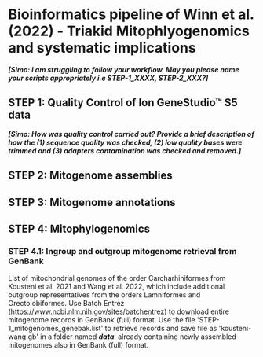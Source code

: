 # Bioinformatics pipeline of Winn et al. (2022) - Triakid Mitophlyogenomics and systematic implications 
***[Simo: I am struggling to follow your workflow. May you please name your scripts appropriately i.e STEP-1_XXXX, STEP-2_XXX?]***

## STEP 1: Quality Control of Ion GeneStudio™ S5 data
***[Simo: How was quality control carried out? Provide a brief description of how the (1) sequence quality was checked, (2) low quality bases were trimmed and (3) adapters contamination was checked and removed.]***

## STEP 2: Mitogenome assemblies  

## STEP 3: Mitogenome annotations

## STEP 4: Mitophylogenomics

### STEP 4.1: Ingroup and outgroup mitogenome retrieval from GenBank 
List of mitochondrial genomes of the order Carcharhiniformes from Kousteni et al. 2021 and Wang et al. 2022, which include additional outgroup representatives from the orders Lamniformes and Orectolobiformes. 
Use Batch Entrez (https://www.ncbi.nlm.nih.gov/sites/batchentrez) to download entire mitogenome records in GenBank (full) format.
Use the file 'STEP-1_mitogenomes_genebak.list' to retrieve records and save file as 'kousteni-wang.gb' in a folder named ***data***, already containing newly assembled mitogenomes also in GenBank (full) format.



